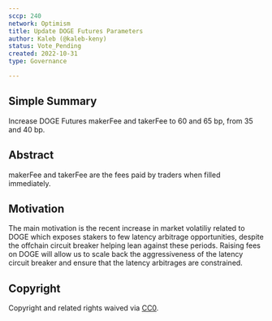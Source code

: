 ```yaml
---
sccp: 240
network: Optimism
title: Update DOGE Futures Parameters
author: Kaleb (@kaleb-keny)
status: Vote_Pending
created: 2022-10-31
type: Governance

---
```


## Simple Summary

Increase DOGE Futures makerFee and takerFee to 60 and 65 bp, from 35 and 40 bp.


## Abstract


makerFee and takerFee are the fees paid by traders when filled immediately.

## Motivation

The main motivation is the recent increase in market volatiliy related to DOGE which exposes stakers to few latency arbitrage opportunities, despite the offchain circuit breaker helping lean against these periods. Raising fees on DOGE will allow us to scale back the aggressiveness of the latency circuit breaker and ensure that the latency arbitrages are constrained.


## Copyright
Copyright and related rights waived via [CC0](https://creativecommons.org/publicdomain/zero/1.0/).